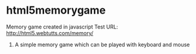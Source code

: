 html5memorygame
===============

Memory game created in javascript
Test URL: http://html5.webtutts.com/memory/
1. A simple memory game which can be played with keyboard and mouse
